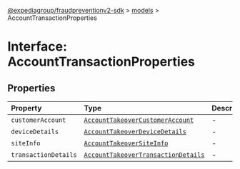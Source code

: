 [@expediagroup/fraudpreventionv2-sdk](../../index.md) > [models](../index.md) > AccountTransactionProperties

# Interface: AccountTransactionProperties

## Properties

| Property | Type | Description | Source |
| :------ | :------ | :------ | :------ |
| `customerAccount` | [`AccountTakeoverCustomerAccount`](../classes/AccountTakeoverCustomerAccount.md) | - | models/AccountTransaction.ts:74 |
| `deviceDetails` | [`AccountTakeoverDeviceDetails`](../classes/AccountTakeoverDeviceDetails.md) | - | models/AccountTransaction.ts:73 |
| `siteInfo` | [`AccountTakeoverSiteInfo`](../classes/AccountTakeoverSiteInfo.md) | - | models/AccountTransaction.ts:72 |
| `transactionDetails` | [`AccountTakeoverTransactionDetails`](../classes/AccountTakeoverTransactionDetails.md) | - | models/AccountTransaction.ts:75 |
